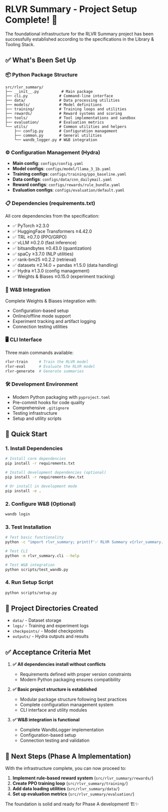 # RLVR Summary - Project Setup Complete! 🎉

The foundational infrastructure for the RLVR Summary project has been successfully established according to the specifications in the Library & Tooling Stack.

## ✅ What's Been Set Up

### 📦 Python Package Structure
```
src/rlvr_summary/
├── __init__.py          # Main package
├── cli.py              # Command-line interface  
├── data/               # Data processing utilities
├── models/             # Model definitions
├── training/           # Training loops and utilities
├── rewards/            # Reward systems and scoring
├── tools/              # Tool implementations and sandbox
├── evaluation/         # Evaluation metrics
└── utils/              # Common utilities and helpers
    ├── config.py       # Configuration management
    ├── common.py       # General utilities
    └── wandb_logger.py # W&B integration
```

### ⚙️ Configuration Management (Hydra)
- **Main config**: `configs/config.yaml`
- **Model configs**: `configs/model/llama_3_1b.yaml`
- **Training configs**: `configs/training/ppo_baseline.yaml`
- **Data configs**: `configs/data/cnn_dailymail.yaml`
- **Reward configs**: `configs/rewards/rule_bundle.yaml`
- **Evaluation configs**: `configs/evaluation/default.yaml`

### 📋 Dependencies (requirements.txt)
All core dependencies from the specification:
- ✅ PyTorch ≥2.3.0
- ✅ HuggingFace Transformers ≥4.42.0
- ✅ TRL ≥0.7.0 (PPO/GRPO)
- ✅ vLLM ≥0.2.0 (fast inference)
- ✅ bitsandbytes ≥0.43.0 (quantization)
- ✅ spaCy ≥3.7.0 (NLP utilities)
- ✅ rank-bm25 ≥0.2.2 (retrieval)
- ✅ datasets ≥2.14.0 + pandas ≥1.5.0 (data handling)
- ✅ Hydra ≥1.3.0 (config management)
- ✅ Weights & Biases ≥0.15.0 (experiment tracking)

### 🔗 W&B Integration
Complete Weights & Biases integration with:
- Configuration-based setup
- Online/offline mode support
- Experiment tracking and artifact logging
- Connection testing utilities

### 🖥️ CLI Interface
Three main commands available:
```bash
rlvr-train     # Train the RLVR model
rlvr-eval      # Evaluate the RLVR model  
rlvr-generate  # Generate summaries
```

### 🛠️ Development Environment
- Modern Python packaging with `pyproject.toml`
- Pre-commit hooks for code quality
- Comprehensive `.gitignore`
- Testing infrastructure
- Setup and utility scripts

## 🚀 Quick Start

### 1. Install Dependencies
```bash
# Install core dependencies
pip install -r requirements.txt

# Install development dependencies (optional)
pip install -r requirements-dev.txt

# Or install in development mode
pip install -e .
```

### 2. Configure W&B (Optional)
```bash
wandb login
```

### 3. Test Installation
```bash
# Test basic functionality
python -c "import rlvr_summary; print(f'✅ RLVR Summary v{rlvr_summary.__version__}')"

# Test CLI
python -m rlvr_summary.cli --help

# Test W&B integration
python scripts/test_wandb.py
```

### 4. Run Setup Script
```bash
python scripts/setup.py
```

## 📁 Project Directories Created
- `data/` - Dataset storage
- `logs/` - Training and experiment logs
- `checkpoints/` - Model checkpoints
- `outputs/` - Hydra outputs and results

## ✅ Acceptance Criteria Met

1. **✅ All dependencies install without conflicts**
   - Requirements defined with proper version constraints
   - Modern Python packaging ensures compatibility

2. **✅ Basic project structure is established**
   - Modular package structure following best practices
   - Complete configuration management system
   - CLI interface and utility modules

3. **✅ W&B integration is functional**
   - Complete WandbLogger implementation
   - Configuration-based setup
   - Connection testing and validation

## 🎯 Next Steps (Phase A Implementation)

With the infrastructure complete, you can now proceed to:

1. **Implement rule-based reward system** (`src/rlvr_summary/rewards/`)
2. **Create PPO training loop** (`src/rlvr_summary/training/`)  
3. **Add data loading utilities** (`src/rlvr_summary/data/`)
4. **Set up evaluation metrics** (`src/rlvr_summary/evaluation/`)

The foundation is solid and ready for Phase A development! 🏗️✨